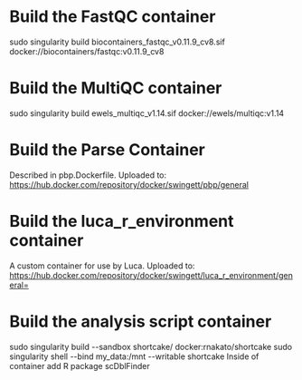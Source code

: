 # Build the FastQC container
sudo singularity build biocontainers_fastqc_v0.11.9_cv8.sif docker://biocontainers/fastqc:v0.11.9_cv8

# Build the MultiQC container
sudo singularity build ewels_multiqc_v1.14.sif docker://ewels/multiqc:v1.14

# Build the Parse Container
Described in pbp.Dockerfile.  Uploaded to:
https://hub.docker.com/repository/docker/swingett/pbp/general

# Build the luca_r_environment container
A custom container for use by Luca.  Uploaded to:
https://hub.docker.com/repository/docker/swingett/luca_r_environment/general=

# Build the analysis script container
sudo singularity build --sandbox shortcake/ docker:rnakato/shortcake
sudo singularity shell --bind my_data:/mnt --writable shortcake
Inside of container add R package scDblFinder




